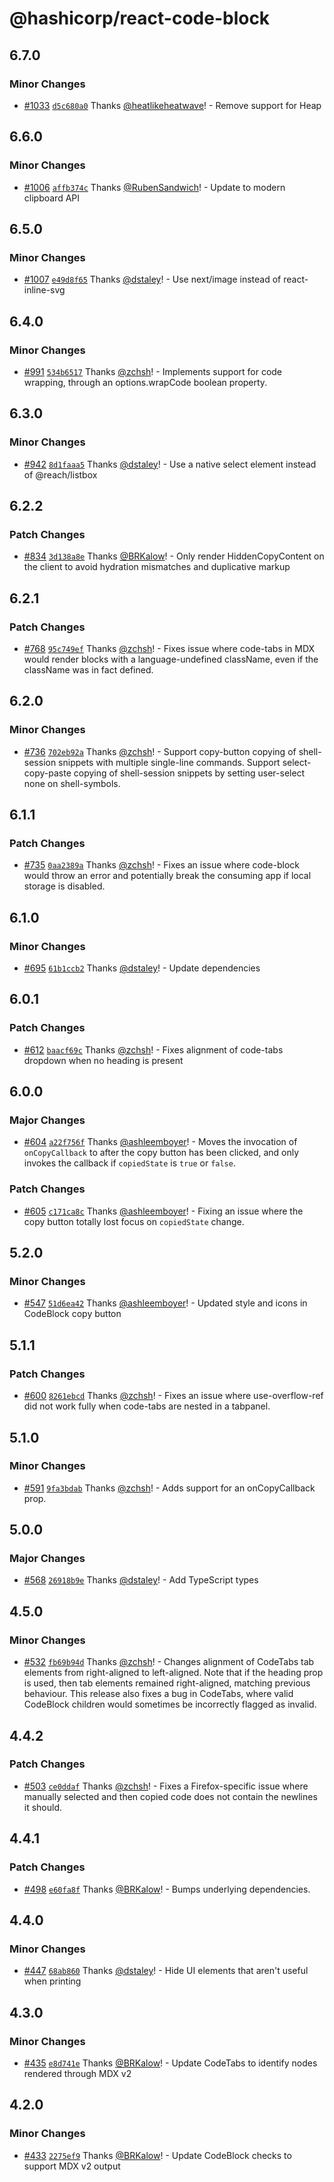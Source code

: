 # @hashicorp/react-code-block

## 6.7.0

### Minor Changes

- [#1033](https://github.com/hashicorp/react-components/pull/1033) [`d5c680a0`](https://github.com/hashicorp/react-components/commit/d5c680a0ac0fde7a51adf85604b7c1b365fbce8b) Thanks [@heatlikeheatwave](https://github.com/heatlikeheatwave)! - Remove support for Heap

## 6.6.0

### Minor Changes

- [#1006](https://github.com/hashicorp/react-components/pull/1006) [`affb374c`](https://github.com/hashicorp/react-components/commit/affb374ccc869f18415b165a37c98d0bb541f130) Thanks [@RubenSandwich](https://github.com/RubenSandwich)! - Update to modern clipboard API

## 6.5.0

### Minor Changes

- [#1007](https://github.com/hashicorp/react-components/pull/1007) [`e49d8f65`](https://github.com/hashicorp/react-components/commit/e49d8f65f6f7403ef73e250568fa202effadc2b6) Thanks [@dstaley](https://github.com/dstaley)! - Use next/image instead of react-inline-svg

## 6.4.0

### Minor Changes

- [#991](https://github.com/hashicorp/react-components/pull/991) [`534b6517`](https://github.com/hashicorp/react-components/commit/534b6517b4fcb76b3450c329b9c9e3c76236fe6a) Thanks [@zchsh](https://github.com/zchsh)! - Implements support for code wrapping, through an options.wrapCode boolean property.

## 6.3.0

### Minor Changes

- [#942](https://github.com/hashicorp/react-components/pull/942) [`8d1faaa5`](https://github.com/hashicorp/react-components/commit/8d1faaa5841edc4c3a02f02d5c7127c4dc6e7f6e) Thanks [@dstaley](https://github.com/dstaley)! - Use a native select element instead of @reach/listbox

## 6.2.2

### Patch Changes

- [#834](https://github.com/hashicorp/react-components/pull/834) [`3d138a8e`](https://github.com/hashicorp/react-components/commit/3d138a8efa43c1a14e3180205fc8f2b162ef3c64) Thanks [@BRKalow](https://github.com/BRKalow)! - Only render HiddenCopyContent on the client to avoid hydration mismatches and duplicative markup

## 6.2.1

### Patch Changes

- [#768](https://github.com/hashicorp/react-components/pull/768) [`95c749ef`](https://github.com/hashicorp/react-components/commit/95c749effc8d9eb17251e65f3d29db866b109121) Thanks [@zchsh](https://github.com/zchsh)! - Fixes issue where code-tabs in MDX would render blocks with a language-undefined className, even if the className was in fact defined.

## 6.2.0

### Minor Changes

- [#736](https://github.com/hashicorp/react-components/pull/736) [`702eb92a`](https://github.com/hashicorp/react-components/commit/702eb92ac35758fbdddabe9042b3a07c9d470a5b) Thanks [@zchsh](https://github.com/zchsh)! - Support copy-button copying of shell-session snippets with multiple single-line commands. Support select-copy-paste copying of shell-session snippets by setting user-select none on shell-symbols.

## 6.1.1

### Patch Changes

- [#735](https://github.com/hashicorp/react-components/pull/735) [`0aa2389a`](https://github.com/hashicorp/react-components/commit/0aa2389a98fa9ab004a855a81decbefc4014f022) Thanks [@zchsh](https://github.com/zchsh)! - Fixes an issue where code-block would throw an error and potentially break the consuming app if local storage is disabled.

## 6.1.0

### Minor Changes

- [#695](https://github.com/hashicorp/react-components/pull/695) [`61b1ccb2`](https://github.com/hashicorp/react-components/commit/61b1ccb204144907e9e7785312414dae753a3a73) Thanks [@dstaley](https://github.com/dstaley)! - Update dependencies

## 6.0.1

### Patch Changes

- [#612](https://github.com/hashicorp/react-components/pull/612) [`baacf69c`](https://github.com/hashicorp/react-components/commit/baacf69c24a9a52669d39ab9aa8d96087b854e11) Thanks [@zchsh](https://github.com/zchsh)! - Fixes alignment of code-tabs dropdown when no heading is present

## 6.0.0

### Major Changes

- [#604](https://github.com/hashicorp/react-components/pull/604) [`a22f756f`](https://github.com/hashicorp/react-components/commit/a22f756fb4d202e173b530475857f7b285b390f8) Thanks [@ashleemboyer](https://github.com/ashleemboyer)! - Moves the invocation of `onCopyCallback` to after the copy button has been clicked, and only invokes the callback if `copiedState` is `true` or `false`.

### Patch Changes

- [#605](https://github.com/hashicorp/react-components/pull/605) [`c171ca8c`](https://github.com/hashicorp/react-components/commit/c171ca8cfc15076332b5ccce2cde5dccff02ac62) Thanks [@ashleemboyer](https://github.com/ashleemboyer)! - Fixing an issue where the copy button totally lost focus on `copiedState` change.

## 5.2.0

### Minor Changes

- [#547](https://github.com/hashicorp/react-components/pull/547) [`51d6ea42`](https://github.com/hashicorp/react-components/commit/51d6ea42633194083fbcc192f7580f2d38c6a109) Thanks [@ashleemboyer](https://github.com/ashleemboyer)! - Updated style and icons in CodeBlock copy button

## 5.1.1

### Patch Changes

- [#600](https://github.com/hashicorp/react-components/pull/600) [`8261ebcd`](https://github.com/hashicorp/react-components/commit/8261ebcd4059d3899cd4c67263c58ef6f785ed0a) Thanks [@zchsh](https://github.com/zchsh)! - Fixes an issue where use-overflow-ref did not work fully when code-tabs are nested in a tabpanel.

## 5.1.0

### Minor Changes

- [#591](https://github.com/hashicorp/react-components/pull/591) [`9fa3bdab`](https://github.com/hashicorp/react-components/commit/9fa3bdab34d4f719cf73307f3adb0ff414e35f65) Thanks [@zchsh](https://github.com/zchsh)! - Adds support for an onCopyCallback prop.

## 5.0.0

### Major Changes

- [#568](https://github.com/hashicorp/react-components/pull/568) [`26918b9e`](https://github.com/hashicorp/react-components/commit/26918b9e32b3d4882bb18786f09eaa63c178bbc6) Thanks [@dstaley](https://github.com/dstaley)! - Add TypeScript types

## 4.5.0

### Minor Changes

- [#532](https://github.com/hashicorp/react-components/pull/532) [`fb69b94d`](https://github.com/hashicorp/react-components/commit/fb69b94d205f4f264a66648888495a5401a17e0f) Thanks [@zchsh](https://github.com/zchsh)! - Changes alignment of CodeTabs tab elements from right-aligned to left-aligned. Note that if the heading prop is used, then tab elements remained right-aligned, matching previous behaviour. This release also fixes a bug in CodeTabs, where valid CodeBlock children would sometimes be incorrectly flagged as invalid.

## 4.4.2

### Patch Changes

- [#503](https://github.com/hashicorp/react-components/pull/503) [`ce0ddaf`](https://github.com/hashicorp/react-components/commit/ce0ddafd0555d133a48531aefd1e614432d2d593) Thanks [@zchsh](https://github.com/zchsh)! - Fixes a Firefox-specific issue where manually selected and then copied code does not contain the newlines it should.

## 4.4.1

### Patch Changes

- [#498](https://github.com/hashicorp/react-components/pull/498) [`e60fa8f`](https://github.com/hashicorp/react-components/commit/e60fa8f437a98f97f6c0ed396f194192cf5e376e) Thanks [@BRKalow](https://github.com/BRKalow)! - Bumps underlying dependencies.

## 4.4.0

### Minor Changes

- [#447](https://github.com/hashicorp/react-components/pull/447) [`68ab860`](https://github.com/hashicorp/react-components/commit/68ab860ae59f6df3b81a57eee953f6c33af3a75b) Thanks [@dstaley](https://github.com/dstaley)! - Hide UI elements that aren't useful when printing

## 4.3.0

### Minor Changes

- [#435](https://github.com/hashicorp/react-components/pull/435) [`e8d741e`](https://github.com/hashicorp/react-components/commit/e8d741eb4d599af4d77a086cc4041754db35790e) Thanks [@BRKalow](https://github.com/BRKalow)! - Update CodeTabs to identify nodes rendered through MDX v2

## 4.2.0

### Minor Changes

- [#433](https://github.com/hashicorp/react-components/pull/433) [`2275ef9`](https://github.com/hashicorp/react-components/commit/2275ef92f7cf2b00d413c465bafde636ea7fb9fa) Thanks [@BRKalow](https://github.com/BRKalow)! - Update CodeBlock checks to support MDX v2 output
